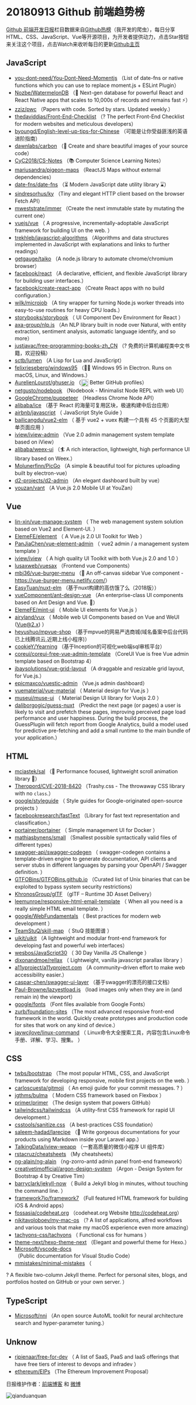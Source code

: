 # 20180913 Github 前端趋势榜

[Github 前端开发日报](https://qdkfweb.cn/c/news)栏目数据来自[Github热榜](https://github.qdkfweb.cn/)（我开发的爬虫），每日分享HTML、CSS、JavaScript、Vue等开源项目，为开发者提供动力，点击Star按钮来关注这个项目，点击Watch来收听每日的更新[Github主页](https://github.com/kujian/githubTrending)
## JavaScript

* [you-dont-need/You-Dont-Need-Momentjs](https://github.com/you-dont-need/You-Dont-Need-Momentjs) （List of date-fns or native functions which you can use to replace moment.js + ESLint Plugin）
* [Nozbe/WatermelonDB](https://github.com/Nozbe/WatermelonDB) （🍉 Next-gen database for powerful React and React Native apps that scales to 10,000s of records and remains fast ⚡️）
* [zziz/pwc](https://github.com/zziz/pwc) （Papers with code. Sorted by stars. Updated weekly.）
* [thedaviddias/Front-End-Checklist](https://github.com/thedaviddias/Front-End-Checklist) （? The perfect Front-End Checklist for modern websites and meticulous developers）
* [byoungd/English-level-up-tips-for-Chinese](https://github.com/byoungd/English-level-up-tips-for-Chinese) （可能是让你受益匪浅的英语进阶指南）
* [dawnlabs/carbon](https://github.com/dawnlabs/carbon) （🎨 Create and share beautiful images of your source code）
* [CyC2018/CS-Notes](https://github.com/CyC2018/CS-Notes) （📚 Computer Science Learning Notes）
* [mariusandra/pigeon-maps](https://github.com/mariusandra/pigeon-maps) （ReactJS Maps without external dependencies）
* [date-fns/date-fns](https://github.com/date-fns/date-fns) （⏳ Modern JavaScript date utility library ⌛️）
* [sindresorhus/ky](https://github.com/sindresorhus/ky) （Tiny and elegant HTTP client based on the browser Fetch API）
* [mweststrate/immer](https://github.com/mweststrate/immer) （Create the next immutable state by mutating the current one）
* [vuejs/vue](https://github.com/vuejs/vue) （
        A progressive, incrementally-adoptable JavaScript framework for building UI on the web.
      ）
* [trekhleb/javascript-algorithms](https://github.com/trekhleb/javascript-algorithms) （Algorithms and data structures implemented in JavaScript with explanations and links to further readings）
* [getgauge/taiko](https://github.com/getgauge/taiko) （A node.js library to automate chrome/chromium browser）
* [facebook/react](https://github.com/facebook/react) （A declarative, efficient, and flexible JavaScript library for building user interfaces.）
* [facebook/create-react-app](https://github.com/facebook/create-react-app) （Create React apps with no build configuration.）
* [wilk/microjob](https://github.com/wilk/microjob) （A tiny wrapper for turning Node.js worker threads into easy-to-use routines for heavy CPU loads.）
* [storybooks/storybook](https://github.com/storybooks/storybook) （
        UI Component Dev Environment for React
      ）
* [axa-group/nlp.js](https://github.com/axa-group/nlp.js) （An NLP library built in node over Natural, with entity extraction, sentiment analysis, automatic language identify, and so more）
* [justjavac/free-programming-books-zh_CN](https://github.com/justjavac/free-programming-books-zh_CN) （? 免费的计算机编程类中文书籍，欢迎投稿）
* [sctb/lumen](https://github.com/sctb/lumen) （A Lisp for Lua and JavaScript）
* [felixrieseberg/windows95](https://github.com/felixrieseberg/windows95) （💩🚀 Windows 95 in Electron. Runs on macOS, Linux, and Windows.）
* [AurelienLourot/ghuser.io](https://github.com/AurelienLourot/ghuser.io) （<img class="emoji" title=":octocat:" alt=":octocat:" src="https://assets-cdn.github.com/images/icons/emoji/octocat.png" height="20" width="20" align="absmiddle"> Better GitHub profiles）
* [netgusto/nodebook](https://github.com/netgusto/nodebook) （Nodebook - Minimalist Node REPL with web UI）
* [GoogleChrome/puppeteer](https://github.com/GoogleChrome/puppeteer) （Headless Chrome Node API）
* [alibaba/ice](https://github.com/alibaba/ice) （基于 React 的海量可复用区块，极速构建中后台应用）
* [airbnb/javascript](https://github.com/airbnb/javascript) （
        JavaScript Style Guide
      ）
* [bailicangdu/vue2-elm](https://github.com/bailicangdu/vue2-elm) （
        基于 vue2 + vuex 构建一个具有 45 个页面的大型单页面应用
      ）
* [iview/iview-admin](https://github.com/iview/iview-admin) （Vue 2.0 admin management system template based on iView）
* [alibaba/weex-ui](https://github.com/alibaba/weex-ui) （🏄 A rich interaction, lightweight, high performance UI library based on Weex.）
* [Molunerfinn/PicGo](https://github.com/Molunerfinn/PicGo) （A simple &amp; beautiful tool for pictures uploading built by electron-vue）
* [d2-projects/d2-admin](https://github.com/d2-projects/d2-admin) （An elegant dashboard built by vue）
* [youzan/vant](https://github.com/youzan/vant) （A Vue.js 2.0 Mobile UI at YouZan）

## Vue

* [lin-xin/vue-manage-system](https://github.com/lin-xin/vue-manage-system) （
        The web management system solution based on Vue2 and Element-UI.
      ）
* [ElemeFE/element](https://github.com/ElemeFE/element) （
        A Vue.js 2.0 UI Toolkit for Web
      ）
* [PanJiaChen/vue-element-admin](https://github.com/PanJiaChen/vue-element-admin) （
        vue2 admin / a management system template
      ）
* [iview/iview](https://github.com/iview/iview) （
        A high quality UI Toolkit with both Vue.js 2.0 and 1.0
      ）
* [lusaxweb/vuesax](https://github.com/lusaxweb/vuesax) （Frontend vue Components）
* [mbj36/vue-burger-menu](https://github.com/mbj36/vue-burger-menu) （🍔 An off-canvas sidebar Vue component - <a href="https://vue-burger-menu.netlify.com/" rel="nofollow">https://vue-burger-menu.netlify.com/</a>）
* [EasyTuan/nuxt-elm](https://github.com/EasyTuan/nuxt-elm) （基于nuxt构建的高仿饿了么（2018版））
* [vueComponent/ant-design-vue](https://github.com/vueComponent/ant-design-vue) （An enterprise-class UI components based on Ant Design and Vue. 🐜）
* [ElemeFE/mint-ui](https://github.com/ElemeFE/mint-ui) （
        Mobile UI elements for Vue.js
      ）
* [airyland/vux](https://github.com/airyland/vux) （
        Mobile web UI Components based on Vue and WeUI (Vue@2.x)
      ）
* [heyushuo/mpvue-shop](https://github.com/heyushuo/mpvue-shop) （基于mpvue的网易严选商城(域名备案中后台代码已上线腾讯云,近期上线小程序)）
* [cookieY/Yearning](https://github.com/cookieY/Yearning) （基于Inception的可视化web端sql审核平台）
* [coreui/coreui-free-vue-admin-template](https://github.com/coreui/coreui-free-vue-admin-template) （CoreUI Vue is free Vue admin template based on Bootstrap 4）
* [jbaysolutions/vue-grid-layout](https://github.com/jbaysolutions/vue-grid-layout) （A draggable and resizable grid layout, for Vue.js.）
* [epicmaxco/vuestic-admin](https://github.com/epicmaxco/vuestic-admin) （Vue.js admin dashboard）
* [vuematerial/vue-material](https://github.com/vuematerial/vue-material) （
        Material design for Vue.js
      ）
* [museui/muse-ui](https://github.com/museui/muse-ui) （
        Material Design UI library for Vuejs 2.0
      ）
* [daliborgogic/guess-nuxt](https://github.com/daliborgogic/guess-nuxt) （Predict the next page (or pages) a user is likely to visit and prefetch these pages, improving perceived page load performance and user happiness. During the build process, the GuessPlugin will fetch report from Google Analytics, build a model used for predictive pre-fetching and add a small runtime to the main bundle of your application.）

## HTML

* [mciastek/sal](https://github.com/mciastek/sal) （🚀 Performance focused, lightweight scroll animation library 🚀）
* [Theropord/CVE-2018-8420](https://github.com/Theropord/CVE-2018-8420) （Trashy.css - The throwaway CSS library with no `class`.）
* [google/styleguide](https://github.com/google/styleguide) （
        Style guides for Google-originated open-source projects
      ）
* [facebookresearch/fastText](https://github.com/facebookresearch/fastText) （Library for fast text representation and classification.）
* [portainer/portainer](https://github.com/portainer/portainer) （
        Simple management UI for Docker
      ）
* [mathiasbynens/small](https://github.com/mathiasbynens/small) （Smallest possible syntactically valid files of different types）
* [swagger-api/swagger-codegen](https://github.com/swagger-api/swagger-codegen) （
        swagger-codegen contains a template-driven engine to generate documentation, API clients and server stubs in different languages by parsing your OpenAPI / Swagger definition.
      ）
* [GTFOBins/GTFOBins.github.io](https://github.com/GTFOBins/GTFOBins.github.io) （Curated list of Unix binaries that can be exploited to bypass system security restrictions）
* [KhronosGroup/glTF](https://github.com/KhronosGroup/glTF) （glTF – Runtime 3D Asset Delivery）
* [leemunroe/responsive-html-email-template](https://github.com/leemunroe/responsive-html-email-template) （
        When all you need is a really simple HTML email template.
      ）
* [google/WebFundamentals](https://github.com/google/WebFundamentals) （
        Best practices for modern web development
      ）
* [TeamStuQ/skill-map](https://github.com/TeamStuQ/skill-map) （
        StuQ 技能图谱
      ）
* [uikit/uikit](https://github.com/uikit/uikit) （A lightweight and modular front-end framework for developing fast and powerful web interfaces）
* [wesbos/JavaScript30](https://github.com/wesbos/JavaScript30) （
        30 Day Vanilla JS Challenge
      ）
* [dixonandmoe/rellax](https://github.com/dixonandmoe/rellax) （
        Lightweight, vanilla javascript parallax library
      ）
* [a11yproject/a11yproject.com](https://github.com/a11yproject/a11yproject.com) （A community–driven effort to make web accessibility easier.）
* [caspar-chen/swagger-ui-layer](https://github.com/caspar-chen/swagger-ui-layer) （基于swagger的漂亮的接口文档）
* [Paul-Browne/lazyestload.js](https://github.com/Paul-Browne/lazyestload.js) （load images only when they are in (and remain in) the viewport）
* [google/fonts](https://github.com/google/fonts) （Font files available from Google Fonts）
* [zurb/foundation-sites](https://github.com/zurb/foundation-sites) （The most advanced responsive front-end framework in the world. Quickly create prototypes and production code for sites that work on any kind of device.）
* [jaywcjlove/linux-command](https://github.com/jaywcjlove/linux-command) （
        Linux命令大全搜索工具，内容包含Linux命令手册、详解、学习、搜集。
      ）

## CSS

* [twbs/bootstrap](https://github.com/twbs/bootstrap) （The most popular HTML, CSS, and JavaScript framework for developing responsive, mobile first projects on the web.
      ）
* [carloscuesta/gitmoji](https://github.com/carloscuesta/gitmoji) （
        An emoji guide for your commit messages. ? 
      ）
* [jgthms/bulma](https://github.com/jgthms/bulma) （
        Modern CSS framework based on Flexbox
      ）
* [primer/primer](https://github.com/primer/primer) （The design system that powers GitHub）
* [tailwindcss/tailwindcss](https://github.com/tailwindcss/tailwindcss) （A utility-first CSS framework for rapid UI development.）
* [csstools/sanitize.css](https://github.com/csstools/sanitize.css) （A best-practices CSS foundation）
* [saleem-hadad/larecipe](https://github.com/saleem-hadad/larecipe) （🍪 Write gorgeous documentations for your products using Markdown inside your Laravel app.）
* [TalkingData/iview-weapp](https://github.com/TalkingData/iview-weapp) （一套高质量的微信小程序 UI 组件库）
* [rstacruz/cheatsheets](https://github.com/rstacruz/cheatsheets) （My cheatsheets）
* [ng-alain/ng-alain](https://github.com/ng-alain/ng-alain) （ng-zorro-antd admin panel front-end framework）
* [creativetimofficial/argon-design-system](https://github.com/creativetimofficial/argon-design-system) （Argon - Design System for Bootstrap 4 by Creative Tim）
* [barryclark/jekyll-now](https://github.com/barryclark/jekyll-now) （
        Build a Jekyll blog in minutes, without touching the command line.
      ）
* [framework7io/framework7](https://github.com/framework7io/framework7) （Full featured HTML framework for building iOS &amp; Android apps）
* [fossasia/codeheat.org](https://github.com/fossasia/codeheat.org) （codeheat.org Website <a href="http://codeheat.org" rel="nofollow">http://codeheat.org</a>）
* [nikitavoloboev/my-mac-os](https://github.com/nikitavoloboev/my-mac-os) （? A list of applications, alfred workflows and various tools that make my macOS experience even more amazing）
* [tachyons-css/tachyons](https://github.com/tachyons-css/tachyons) （
        Functional css for humans
      ）
* [theme-next/hexo-theme-next](https://github.com/theme-next/hexo-theme-next) （Elegant and powerful theme for Hexo.）
* [Microsoft/vscode-docs](https://github.com/Microsoft/vscode-docs) （Public documentation for Visual Studio Code）
* [mmistakes/minimal-mistakes](https://github.com/mmistakes/minimal-mistakes) （
        
? A flexible two-column Jekyll theme. Perfect for personal sites, blogs, and portfolios hosted on GitHub or your own server.
      ）

## TypeScript

* [Microsoft/nni](https://github.com/Microsoft/nni) （An open source AutoML toolkit for neural architecture search and hyper-parameter tuning.）

## Unknow

* [ripienaar/free-for-dev](https://github.com/ripienaar/free-for-dev) （
        A list of SaaS, PaaS and IaaS offerings that have free tiers of interest to devops and infradev
      ）
* [ethereum/EIPs](https://github.com/ethereum/EIPs) （The Ethereum Improvement Proposal）


日报维护作者：[前端博客](https://qdkfweb.cn/) 和 [微博](https://qdkfweb.cn/go/weibo)

![qianduanquan](https://user-images.githubusercontent.com/3055447/38468989-651132ac-3b80-11e8-8e6b-15122322a9d7.png)